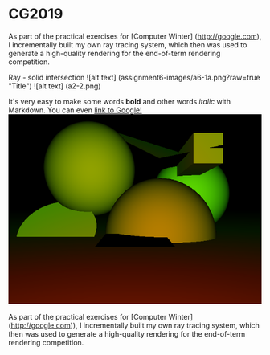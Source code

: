 # CG2019

As part of the practical exercises for [Computer Winter] (http://google.com), I incrementally built my own ray tracing system, which then was used to generate a high-quality rendering for the end-of-term rendering competition.

Ray - solid intersection ![alt text] (assignment6-images/a6-1a.png?raw=true "Title")
![alt text] (a2-2.png)

It's very easy to make some words **bold** and other words *italic* with Markdown. You can even [link to Google!](http://google.com)
![GitHub Logo](/a2-2.png)

As part of the practical exercises for [Computer Winter] (http://google.com)), I incrementally built my own ray tracing system, which then was used to generate a high-quality rendering for the end-of-term rendering competition.
